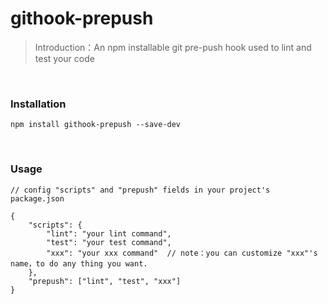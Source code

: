 githook-prepush
===============

> Introduction：An npm installable git pre-push hook used to lint and test your code

<br>

### Installation

	npm install githook-prepush --save-dev

<br>

### Usage

	// config "scripts" and "prepush" fields in your project's package.json

	{
		"scripts": {
			"lint": "your lint command",
			"test": "your test command",
			"xxx": "your xxx command"  // note：you can customize "xxx"'s name，to do any thing you want.
		},
		"prepush": ["lint", "test", "xxx"]
	}

	




